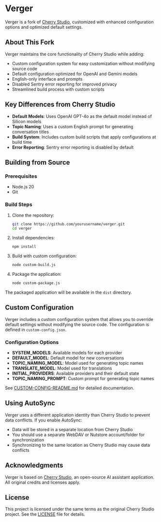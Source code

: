 # Verger

Verger is a fork of [Cherry Studio](https://github.com/CherryHQ/cherry-studio), customized with enhanced configuration options and optimized default settings.

## About This Fork

Verger maintains the core functionality of Cherry Studio while adding:

- Custom configuration system for easy customization without modifying source code
- Default configuration optimized for OpenAI and Gemini models
- English-only interface and prompts
- Disabled Sentry error reporting for improved privacy
- Streamlined build process with custom scripts

## Key Differences from Cherry Studio

- **Default Models**: Uses OpenAI GPT-4o as the default model instead of Silicon models
- **Topic Naming**: Uses a custom English prompt for generating conversation titles
- **Build System**: Includes custom build scripts that apply configurations at build time
- **Error Reporting**: Sentry error reporting is disabled by default

## Building from Source

### Prerequisites

- Node.js 20
- Git

### Build Steps

1. Clone the repository:
   ```bash
   git clone https://github.com/yourusername/verger.git
   cd verger
   ```

2. Install dependencies:
   ```bash
   npm install
   ```

3. Build with custom configuration:
   ```bash
   node custom-build.js
   ```

4. Package the application:
   ```bash
   node custom-package.js
   ```

The packaged application will be available in the `dist` directory.

## Custom Configuration

Verger includes a custom configuration system that allows you to override default settings without modifying the source code. The configuration is defined in `custom-config.json`.

### Configuration Options

- **SYSTEM_MODELS**: Available models for each provider
- **DEFAULT_MODEL**: Default model for new conversations
- **TOPIC_NAMING_MODEL**: Model used for generating topic names
- **TRANSLATE_MODEL**: Model used for translations
- **INITIAL_PROVIDERS**: Available providers and their default state
- **TOPIC_NAMING_PROMPT**: Custom prompt for generating topic names

See [CUSTOM-CONFIG-README.md](CUSTOM-CONFIG-README.md) for detailed documentation.

## Using AutoSync

Verger uses a different application identity than Cherry Studio to prevent data conflicts. If you enable AutoSync:

- Data will be stored in a separate location from Cherry Studio
- You should use a separate WebDAV or Nutstore account/folder for synchronization
- Synchronizing to the same location as Cherry Studio may cause data conflicts

## Acknowledgments

Verger is based on [Cherry Studio](https://github.com/CherryHQ/cherry-studio), an open-source AI assistant application. All original credits and licenses apply.

## License

This project is licensed under the same terms as the original Cherry Studio project. See the [LICENSE](LICENSE) file for details.
